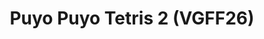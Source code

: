 ---
title: "Puyo Puyo Tetris 2 (VGFF26)"
permalink: /events/vgff26/ppt2
game: "PPT2"
game_name: "Puyo Puyo Tetris 2"
event: "Vortex Gallery x Frosty Faustings XVIII"
layout: vgff26/game
---